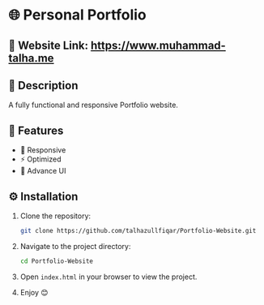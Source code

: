 # 🌐 Personal Portfolio

## 📄 Website Link: https://www.muhammad-talha.me

## 📄 Description
A fully functional and responsive Portfolio website.

## 🚀 Features
- 📱 Responsive
- ⚡ Optimized
- 🎨 Advance UI

## ⚙️ Installation
1. Clone the repository:
    ```sh
    git clone https://github.com/talhazullfiqar/Portfolio-Website.git
    ```
2. Navigate to the project directory:
    ```sh
    cd Portfolio-Website
    ```
3. Open `index.html` in your browser to view the project.

4. Enjoy 😊
